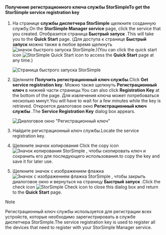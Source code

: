 <!--author=SharS last changed: 9/17/15-->


#### <a name="to-get-the-storsimple-service-registration-key"></a><span data-ttu-id="a925e-101">Получение регистрационного ключа службы StorSimple</span><span class="sxs-lookup"><span data-stu-id="a925e-101">To get the StorSimple service registration key</span></span>
1. <span data-ttu-id="a925e-102">На странице **службы диспетчера StorSimple** щелкните созданную службу.</span><span class="sxs-lookup"><span data-stu-id="a925e-102">On the **StorSimple Manager service** page, click the service that you created.</span></span> <span data-ttu-id="a925e-103">Отобразится страница **Быстрый запуск** .</span><span class="sxs-lookup"><span data-stu-id="a925e-103">This will take you to the **Quick Start** page.</span></span> <span data-ttu-id="a925e-104">(Для доступа к странице **Быстрый запуск** можно также в любое время щелкнуть ![значок быстрого запуска StorSimple ](./media/storsimple-get-service-registration-key-gov/HCS_QuickStartIcon-include.png).)</span><span class="sxs-lookup"><span data-stu-id="a925e-104">(You can click the quick start icon ![StorSimple Quick Start icon ](./media/storsimple-get-service-registration-key-gov/HCS_QuickStartIcon-include.png) to access the **Quick Start** page at any time.)</span></span>
   
     ![Страница быстрого запуска StorSimple](./media/storsimple-get-service-registration-key-gov/HCS_ServiceQuickStart-gov-include.png)
2. <span data-ttu-id="a925e-106">Щелкните **Получить регистрационный ключ службы**.</span><span class="sxs-lookup"><span data-stu-id="a925e-106">Click **Get service registration key**.</span></span> <span data-ttu-id="a925e-107">Можно также щелкнуть **Регистрационный ключ** в нижней части страницы.</span><span class="sxs-lookup"><span data-stu-id="a925e-107">You can also click **Registration Key** at the bottom of the page.</span></span> <span data-ttu-id="a925e-108">Для извлечения ключа может потребоваться несколько минут.</span><span class="sxs-lookup"><span data-stu-id="a925e-108">You will have to wait for a few minutes while the key is retrieved.</span></span> <span data-ttu-id="a925e-109">Откроется диалоговое окно **Регистрационный ключ службы** .</span><span class="sxs-lookup"><span data-stu-id="a925e-109">The **Service Registration Key** dialog box appears.</span></span>
   
     ![Диалоговое окно "Регистрационный ключ"](./media/storsimple-get-service-registration-key-gov/HCS_ServiceRegistrationKey-gov-include.png)
3. <span data-ttu-id="a925e-111">Найдите регистрационный ключ службы.</span><span class="sxs-lookup"><span data-stu-id="a925e-111">Locate the service registration key.</span></span>
4. <span data-ttu-id="a925e-112">Щелкните значок копирования </span><span class="sxs-lookup"><span data-stu-id="a925e-112">Click the copy icon</span></span> ![Значок копирования StorSimple](./media/storsimple-get-service-registration-key-gov/HCS_CopyIcon-include.png) <span data-ttu-id="a925e-114">, чтобы скопировать ключ и сохранить его для последующего использования.</span><span class="sxs-lookup"><span data-stu-id="a925e-114">to copy the key and save it for later use.</span></span>
5. <span data-ttu-id="a925e-115">Щелкните значок с изображением флажка ![Значок с изображением флажка StorSimple](./media/storsimple-get-service-registration-key-gov/HCS_CheckIcon-include.png) , чтобы закрыть диалоговое окно и вернуться на страницу **Быстрый запуск** .</span><span class="sxs-lookup"><span data-stu-id="a925e-115">Click the check icon ![StorSimple Check icon](./media/storsimple-get-service-registration-key-gov/HCS_CheckIcon-include.png) to close this dialog box and return to the **Quick Start** page.</span></span>

> [!NOTE]
> <span data-ttu-id="a925e-116">Регистрационный ключ службы используется для регистрации всех устройств, которые необходимо зарегистрировать в службе диспетчера StorSimple.</span><span class="sxs-lookup"><span data-stu-id="a925e-116">The service registration key is used to register all the devices that need to register with your StorSimple Manager service.</span></span>
> 
> 

